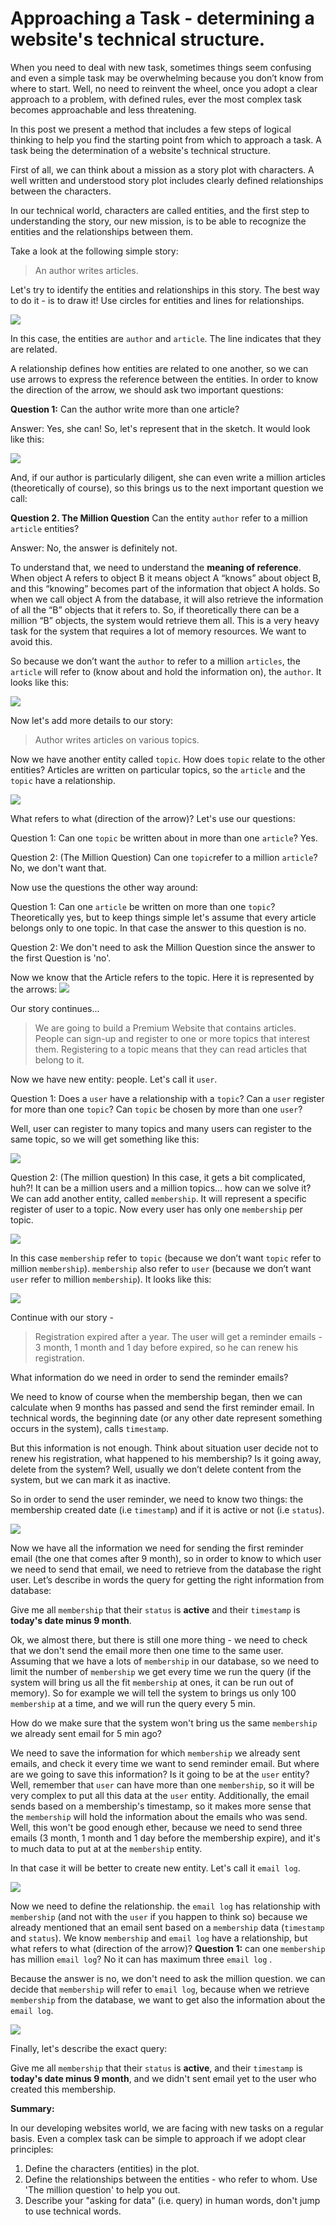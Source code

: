 # Approaching a Task - determining a website's technical structure. 

When you need to deal with new task, sometimes things seem confusing and even a simple task may be overwhelming because you don’t know from where to start. Well, no need to reinvent the wheel, once you adopt a clear approach to a problem, with defined rules, ever the most complex task becomes approachable and less threatening.

In this post we present a method that includes a few steps of logical thinking to help you find the starting point from which to approach a task. A task being the determination of a website's technical structure.

First of all, we can think about a mission as a story plot with characters. A well written and understood story plot includes clearly defined relationships between the characters.

In our technical world, characters are called entities, and the first step to understanding the story, our new mission, is to be able to recognize the entities and the relationships between them.

Take a look at the following simple story: 


> An author writes articles.


Let's try to identify the entities and relationships in this story. The best way to do it - is to draw it! Use circles for entities and lines for relationships.

![](111.jpg)

In this case, the entities are `author` and `article`.  The line indicates that they are related.

A relationship defines how entities are related to one another, so we can use arrows to express the reference between the entities. In order to know the direction of the arrow, we should ask two important questions:

**Question 1:** Can the author write more than one article?

Answer: Yes, she can! So, let's represent that in the sketch. It would look like this:

![](2.jpg)

And, if our author is particularly diligent, she can even write a million articles (theoretically of course), so this brings us to the next important question we call:

**Question 2. The Million Question** Can the entity `author` refer to a million `article` entities?

Answer: No, the answer is definitely not. 

To understand that, we need to understand the **meaning of reference**. When object A refers to object B it means object A “knows” about object B, and this “knowing” becomes part of the information that object A holds.  So when we call object A from the database, it will also retrieve the information of all the “B” objects that it refers to. So, if theoretically there can be a million “B” objects, the system would retrieve them all. This is a very heavy task for the system that requires a lot of memory resources. We want to avoid this.

So because we don’t want the `author` to refer to a million `articles`, the `article` will refer to (know about and hold the information on), the `author`.
It looks like this:

![](3.jpg)


Now let's add more details to our story:


> Author writes articles on various topics.


Now we have another entity called `topic`. How does `topic` relate to the other entities?
Articles are written on particular topics, so the `article` and the `topic` have a relationship.

![](4.jpg)


What refers to what (direction of the arrow)? Let's use our questions:

Question 1: Can one `topic` be written about in more than one `article`? Yes.

Question 2: (The Million Question) Can one `topic`refer to a million `article`? No, we don't want that.

Now use the questions the other way around:

Question 1: Can one `article` be written on more than one `topic`? Theoretically yes, but to keep things simple let's assume that every article belongs only to one topic. In that case the answer to this question is no.

Question 2: We don't need to ask the Million Question since the answer to the first Question is 'no'.

Now we know that the Article refers to the topic. Here it is represented by the arrows:
![](5a.jpg)


Our story continues... 


> We are going to build a Premium Website that contains articles. People can sign-up and register to one or more topics that interest them. Registering to a topic means that they can read articles that belong to it.


Now we have new entity: people.  Let's call it `user`.

Question 1: Does a `user` have a relationship with a `topic`?
Can a `user` register for more than one `topic`?
Can `topic` be chosen by more than one `user`?

Well, user can register to many topics and many users can register to the same topic, so we will get something like this:

![](6.jpg)


Question 2: (The million question) In this case, it gets a bit complicated, huh?! It can be a million users and a million topics... how can we solve it? 
We can add another entity, called `membership`. It will represent a specific register of user to a topic. Now every user has only one `membership` per topic.

![](7.jpg)

In this case `membership` refer to `topic` (because we don’t want `topic` refer to million `membership`). `membership` also refer to `user` (because we don’t want `user` refer to million `membership`). It looks like this:

![](88.jpg)



Continue with our story - 


> Registration expired after a year. The user will get a reminder emails - 3 month, 1 month and 1 day before expired, so he can renew his registration.
 

What information do we need in order to send the reminder emails?

We need to know of course when the membership began, then we can calculate when 9 months has passed and send the first reminder email. In technical words, the beginning date (or any other date represent something occurs in the system), calls `timestamp`.

But this information is not enough. Think about situation user decide not to renew his registration, what happened to his membership? Is it going away, delete from the system? Well, usually we don’t delete content from the system, but we can mark it as inactive.

So in order to send the user reminder, we need to know two things:  the membership created date (i.e `timestamp`) and if it is active or not (i.e `status`).

![](9.jpg)

Now we have all the information we need for sending the first reminder email (the one that comes after 9 month), so in order to know to which user we need to send that email, we need to retrieve from the database the right user. 
Let’s describe in words the query for getting the right information from database:


Give me all `membership` that their `status` is **active** and their `timestamp` is **today's date minus 9 month**.


Ok, we almost there, but there is still one more thing - we need to check that we don't send the email more then one time to the same user. Assuming that we have a lots of `membership` in our database, so we need to limit the number of `membership` we get every time we run the query (if the system will bring us all the fit `membership` at ones, it can be run out of memory). So for example we will tell the system to brings us only 100 `membership` at a time, and we will run the query every 5 min. 

How do we make sure that the system won't bring us the same `membership` we already sent email for 5 min ago?

We need to save the information for which `membership` we already sent emails, and check it every time we want to send reminder email.
But where are we going to save this information?
Is it going to be at the `user` entity? Well, remember that `user` can have more than one `membership`, so it will be very complex to put all this data at the `user` entity. Additionally, the email sends based on a membership's timestamp, so it makes more sense that the `membership` will hold the information about the emails who was send. Well, this won't be good enough ether, because we need to send three emails (3 month, 1 month and 1 day before the membership expire), and it's to much data to put at at the `membership` entity.

In that case it will be better to create new entity. Let's call it `email log`.


![](10.jpg)

Now we need to define the relationship. the `email log` has relationship with `membership` (and not with the `user` if you happen to think so) because we already mentioned that an email sent based on a `membership` data (`timestamp` and `status`).
We know `membership` and `email log` have a relationship, but what refers to what (direction of the arrow)?
**Question 1:** can one `membership` has million `email log`? No it can has maximum three `email log` . 

Because the answer is no, we don't need to ask the million question. we can decide that `membership` will refer to `email log`, because when we retrieve `membership` from the database, we want to get also the information about the `email log`.


![](11.jpg)


Finally, let's describe the exact query:


Give me all ```membership``` that their ```status``` is **active**, and their ```timestamp``` is **today's date minus 9 month**, and we didn't sent email yet to the user who created this membership.




**Summary:**

In our developing websites world, we are facing with new tasks on a regular basis. Even a complex task can be simple to approach if we adopt clear principles:
1. Define the characters (entities) in the plot.
2. Define the relationships between the entities - who refer to whom. Use 'The million question' to help you out.
3. Describe your "asking for data" (i.e. query) in human words, don't jump to use technical words.




